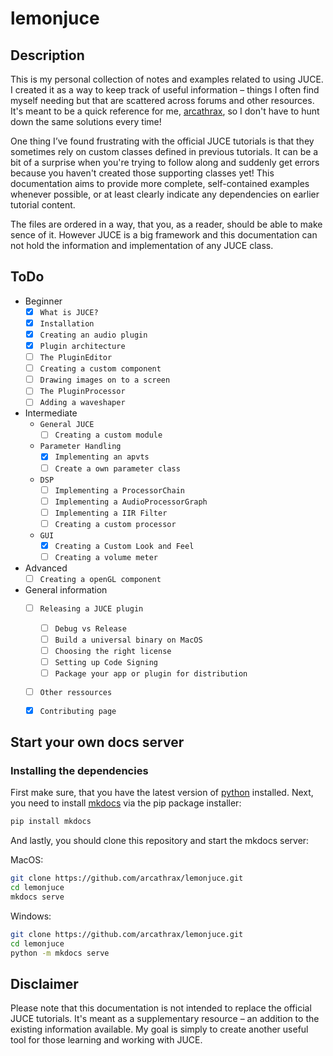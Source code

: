 # lemonjuce
## Description
This is my personal collection of notes and examples related to using JUCE. I created it as a way to keep track of useful information – things I often find myself needing but that are scattered across forums and other resources.  It's meant to be a quick reference for me, [arcathrax](https://github.com/arcathrax), so I don't have to hunt down the same solutions every time!

One thing I’ve found frustrating with the official JUCE tutorials is that they sometimes rely on custom classes defined in previous tutorials. It can be a bit of a surprise when you're trying to follow along and suddenly get errors because you haven't created those supporting classes yet! This documentation aims to provide more complete, self-contained examples whenever possible, or at least clearly indicate any dependencies on earlier tutorial content.

The files are ordered in a way, that you, as a reader, should be able to make sence of it. However JUCE is a big framework and this documentation can not hold the information and implementation of any JUCE class.

## ToDo
- Beginner
  - [x] `What is JUCE?`
  - [x] `Installation`
  - [x] `Creating an audio plugin`
  - [x] `Plugin architecture`
  - [ ] `The PluginEditor`
  - [ ] `Creating a custom component`
  - [ ] `Drawing images on to a screen`
  - [ ] `The PluginProcessor`
  - [ ] `Adding a waveshaper`
- Intermediate
  - `General JUCE`
    - [ ] `Creating a custom module`
  - `Parameter Handling`
    - [x] `Implementing an apvts`
    - [ ] `Create a own parameter class`
  - `DSP`
    - [ ] `Implementing a ProcessorChain`
    - [ ] `Implementing a AudioProcessorGraph`
    - [ ] `Implementing a IIR Filter`
    - [ ] `Creating a custom processor`
  - `GUI`
    - [x] `Creating a Custom Look and Feel`
    - [ ] `Creating a volume meter`
- Advanced
  - [ ] `Creating a openGL component`
- General information
  - [ ] `Releasing a JUCE plugin`
    - [ ] `Debug vs Release`
    - [ ] `Build a universal binary on MacOS`
    - [ ] `Choosing the right license`
    - [ ] `Setting up Code Signing`
    - [ ] `Package your app or plugin for distribution`
  - [ ] `Other ressources`
  - [x] `Contributing page`


## Start your own docs server
### Installing the dependencies
First make sure, that you have the latest version of [python](https://www.python.org/) installed. Next, you need to install [mkdocs](https://www.mkdocs.org) via the pip package installer:

```bash
pip install mkdocs
```

And lastly, you should clone this repository and start the mkdocs server:

MacOS:
```bash
git clone https://github.com/arcathrax/lemonjuce.git
cd lemonjuce
mkdocs serve
```

Windows:
```bash
git clone https://github.com/arcathrax/lemonjuce.git
cd lemonjuce
python -m mkdocs serve
```

## Disclaimer
Please note that this documentation is not intended to replace the official JUCE tutorials. It's meant as a supplementary resource – an addition to the existing information available. My goal is simply to create another useful tool for those learning and working with JUCE.